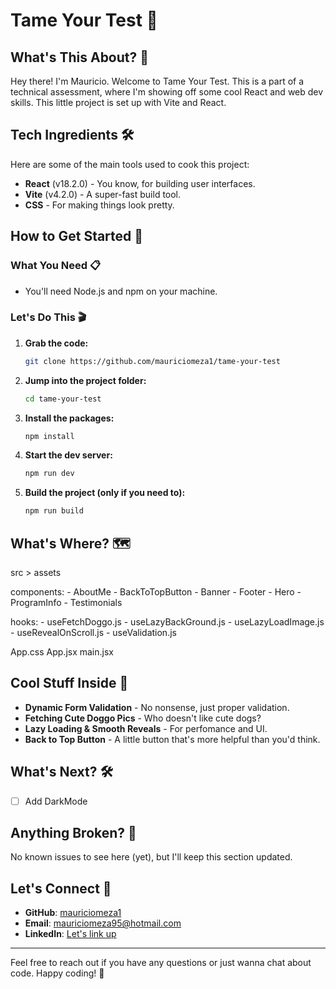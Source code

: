 # Tame Your Test 🚀

## What's This About? 🤔

Hey there! I'm Mauricio. Welcome to Tame Your Test. This is a part of a technical assessment, where I'm showing off some cool React and web dev skills. This little project is set up with Vite and React.

## Tech Ingredients 🛠

Here are some of the main tools used to cook this project:

- **React** (v18.2.0) - You know, for building user interfaces.
- **Vite** (v4.2.0) - A super-fast build tool.
- **CSS** - For making things look pretty.

## How to Get Started 🚀

### What You Need 📋

- You'll need Node.js and npm on your machine.

### Let's Do This 🎬

1. **Grab the code:**

   ```bash
   git clone https://github.com/mauriciomeza1/tame-your-test
   ```

2. **Jump into the project folder:**

   ```bash
   cd tame-your-test
   ```

3. **Install the packages:**

   ```bash
   npm install
   ```

4. **Start the dev server:**

   ```bash
   npm run dev
   ```

5. **Build the project (only if you need to):**
   ```bash
   npm run build
   ```

## What's Where? 🗺️

src >
assets

components: - AboutMe - BackToTopButton - Banner - Footer - Hero - ProgramInfo - Testimonials

hooks: - useFetchDoggo.js - useLazyBackGround.js - useLazyLoadImage.js - useRevealOnScroll.js - useValidation.js

App.css
App.jsx
main.jsx

## Cool Stuff Inside 🌟

- **Dynamic Form Validation** - No nonsense, just proper validation.
- **Fetching Cute Doggo Pics** - Who doesn't like cute dogs?
- **Lazy Loading & Smooth Reveals** - For perfomance and UI.
- **Back to Top Button** - A little button that's more helpful than you'd think.

## What's Next? 🛠

- [ ] Add DarkMode

## Anything Broken? 🐛

No known issues to see here (yet), but I'll keep this section updated.

## Let's Connect 🤝

- **GitHub**: [mauriciomeza1](https://github.com/mauriciomeza1)
- **Email**: mauriciomeza95@hotmail.com
- **LinkedIn**: [Let's link up](https://www.linkedin.com/in/mauricio-meza-dev)

---

Feel free to reach out if you have any questions or just wanna chat about code. Happy coding! 🎉
